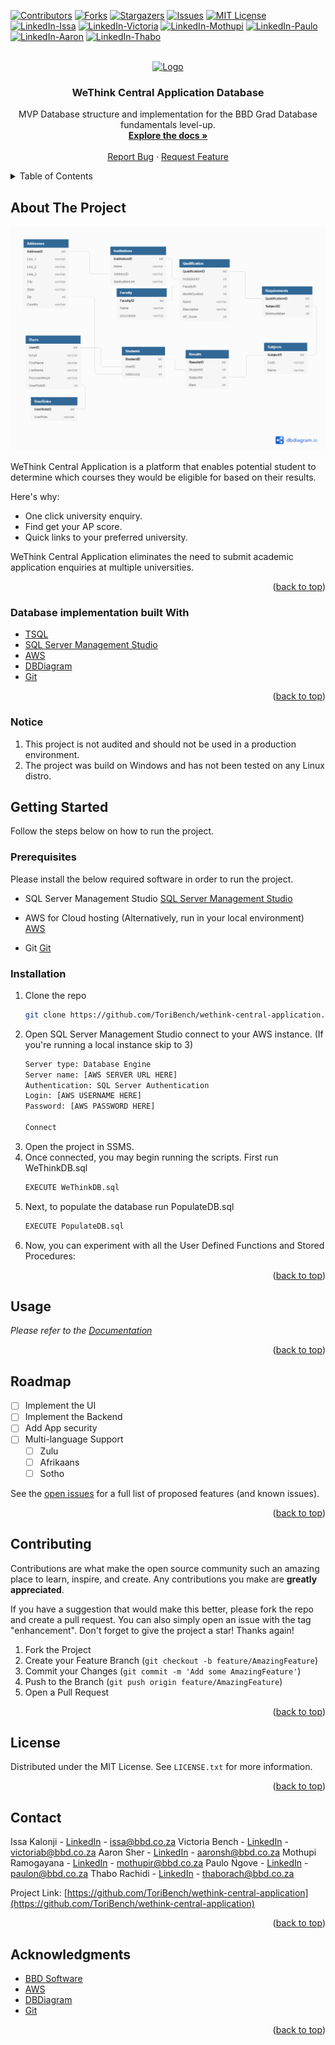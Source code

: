 <div id="top"></div>

[![Contributors][contributors-shield]][contributors-url]
[![Forks][forks-shield]][forks-url]
[![Stargazers][stars-shield]][stars-url]
[![Issues][issues-shield]][issues-url]
[![MIT License][license-shield]][license-url]
[![LinkedIn-Issa][linkedin-shield]][linkedin-url-issa]
[![LinkedIn-Victoria][linkedin-shield]][linkedin-url-tori]
[![LinkedIn-Mothupi][linkedin-shield]][linkedin-url-mothupi]
[![LinkedIn-Paulo][linkedin-shield]][linkedin-url-paulo]
[![LinkedIn-Aaron][linkedin-shield]][linkedin-url-aaron]
[![LinkedIn-Thabo][linkedin-shield]][linkedin-url-thabo]



<!-- PROJECT LOGO -->
<br />
<div align="center">
  <a href="https://github.com/ToriBench/wethink-central-application">
    <img src="images/mbongo_logo.png" alt="Logo" width="80" height="80">
  </a>

  <h3 align="center">WeThink Central Application Database</h3>

  <p align="center">
    MVP Database structure and implementation for the BBD Grad Database fundamentals level-up. 
    <br />
    <a href="https://github.com/ToriBench/wethink-central-application/blob/main/README.md"><strong>Explore the docs »</strong></a>
    <br />
    <br />
    <a href="https://github.com/ToriBench/wethink-central-application/issues">Report Bug</a>
    ·
    <a href="https://github.com/ToriBench/wethink-central-application/issues">Request Feature</a>
  </p>
</div>



<!-- TABLE OF CONTENTS -->
<details>
  <summary>Table of Contents</summary>
  <ol>
    <li>
      <a href="#about-the-project">About The Project</a>
      <ul>
        <li><a href="#built-with">Built With</a></li>
      </ul>
    </li>
    <li>
      <a href="#getting-started">Getting Started</a>
      <ul>
        <li><a href="#prerequisites">Prerequisites</a></li>
        <li><a href="#installation">Installation</a></li>
      </ul>
    </li>
    <li><a href="#usage">Usage</a></li>
    <li><a href="#roadmap">Roadmap</a></li>
    <li><a href="#contributing">Contributing</a></li>
    <li><a href="#license">License</a></li>
    <li><a href="#contact">Contact</a></li>
    <li><a href="#acknowledgments">Acknowledgments</a></li>
  </ol>
</details>



<!-- ABOUT THE PROJECT -->
## About The Project

[![Product Name Screen Shot][product-screenshot]](https://github.com/ToriBench/wethink-central-application/blob/main/README.md)

WeThink Central Application is a platform that enables potential student to determine which courses they would be eligible for based 
on their results. 

Here's why:
* One click university enquiry. 
* Find get your AP score.
* Quick links to your preferred university.

WeThink Central Application eliminates the need to submit academic application enquiries at multiple universities.

<p align="right">(<a href="#top">back to top</a>)</p>



### Database implementation built With

* [TSQL](https://docs.microsoft.com/en-us/sql/t-sql/language-reference)
* [SQL Server Management Studio](https://docs.microsoft.com/en-us/sql/ssms/download-sql-server-management-studio-ssms)
* [AWS](https://aws.amazon.com/)
* [DBDiagram](https://dbdiagram.io/)
* [Git](https://git-scm.com/)

<p align="right">(<a href="#top">back to top</a>)</p>

### Notice

1. This project is not audited and should not be used in a production environment.
2. The project was build on Windows and has not been tested on any Linux distro.

<!-- GETTING STARTED -->
## Getting Started

Follow the steps below on how to run the project.

### Prerequisites

Please install the below required software in order to run the project.

* SQL Server Management Studio
  [SQL Server Management Studio](https://docs.microsoft.com/en-us/sql/ssms/download-sql-server-management-studio-ssms)

* AWS for Cloud hosting (Alternatively, run in your local environment)
  [AWS](https://aws.amazon.com/)

* Git
  [Git](https://git-scm.com/)


### Installation  

1. Clone the repo
   ```sh
   git clone https://github.com/ToriBench/wethink-central-application.git
   ```
2. Open SQL Server Management Studio connect to your AWS instance. (If you're running a local instance skip to 3)
   ```sh
   Server type: Database Engine
   Server name: [AWS SERVER URL HERE]
   Authentication: SQL Server Authentication
   Login: [AWS USERNAME HERE]
   Password: [AWS PASSWORD HERE]
   
   Connect
   ```
3. Open the project in SSMS.
4. Once connected, you may begin running the scripts. First run WeThinkDB.sql 
   ```sh
   EXECUTE WeThinkDB.sql
   ```
5. Next, to populate the database run PopulateDB.sql 
   ```sh
   EXECUTE PopulateDB.sql
   ```
7. Now, you can experiment with all the User Defined Functions and Stored Procedures:

<p align="right">(<a href="#top">back to top</a>)</p>


<!-- USAGE EXAMPLES -->
## Usage

_Please refer to the [Documentation](https://github.com/ToriBench/wethink-central-application/blob/main/README.md)_

<p align="right">(<a href="#top">back to top</a>)</p>


<!-- ROADMAP -->
## Roadmap

- [ ] Implement the UI
- [ ] Implement the Backend
- [ ] Add App security
- [ ] Multi-language Support
    - [ ] Zulu
    - [ ] Afrikaans
    - [ ] Sotho

See the [open issues](https://github.com/ToriBench/wethink-central-application/issues) for a full list of proposed features (and known issues).

<p align="right">(<a href="#top">back to top</a>)</p>


<!-- CONTRIBUTING -->
## Contributing

Contributions are what make the open source community such an amazing place to learn, inspire, and create. Any contributions you make are **greatly appreciated**.

If you have a suggestion that would make this better, please fork the repo and create a pull request. You can also simply open an issue with the tag "enhancement".
Don't forget to give the project a star! Thanks again!

1. Fork the Project
2. Create your Feature Branch (`git checkout -b feature/AmazingFeature`)
3. Commit your Changes (`git commit -m 'Add some AmazingFeature'`)
4. Push to the Branch (`git push origin feature/AmazingFeature`)
5. Open a Pull Request

<p align="right">(<a href="#top">back to top</a>)</p>



<!-- LICENSE -->
## License

Distributed under the MIT License. See `LICENSE.txt` for more information.

<p align="right">(<a href="#top">back to top</a>)</p>


<!-- CONTACT -->
## Contact

Issa Kalonji - [LinkedIn](https://www.linkedin.com/in/issa-kalonji-b301851ba/) - issa@bbd.co.za
Victoria Bench - [LinkedIn](https://www.linkedin.com/in/victoria-bench-258b1baa/) - victoriab@bbd.co.za
Aaron Sher - [LinkedIn](https://www.linkedin.com/in/aaron-sher-176704180/) - aaronsh@bbd.co.za
Mothupi Ramogayana - [LinkedIn](https://www.linkedin.com/in/mothupi-ramogayana-68849480/) - mothupir@bbd.co.za
Paulo Ngove - [LinkedIn](https://www.linkedin.com/in/paulo-ngove-374919125/) - paulon@bbd.co.za
Thabo Rachidi - [LinkedIn](https://www.linkedin.com/) - thaborach@bbd.co.za


Project Link: [https://github.com/ToriBench/wethink-central-application](https://github.com/ToriBench/wethink-central-application)

<p align="right">(<a href="#top">back to top</a>)</p>



<!-- ACKNOWLEDGMENTS -->
## Acknowledgments

* [BBD Software](https://bbdsoftware.com/)
* [AWS](https://aws.amazon.com/)
* [DBDiagram](https://dbdiagram.io/)
* [Git](https://git-scm.com/)

<p align="right">(<a href="#top">back to top</a>)</p>



<!-- MARKDOWN LINKS & IMAGES -->
<!-- https://www.markdownguide.org/basic-syntax/#reference-style-links -->
[contributors-shield]: https://img.shields.io/github/contributors/ToriBench/wethink-central-application.svg?style=for-the-badge
[contributors-url]: https://github.com/ToriBench/wethink-central-application/graphs/contributors
[forks-shield]: https://img.shields.io/github/forks/ToriBench/wethink-central-application.svg?style=for-the-badge
[forks-url]: https://github.com/ToriBench/wethink-central-application/network/members
[stars-shield]: https://img.shields.io/github/stars/ToriBench/wethink-central-application.svg?style=for-the-badge
[stars-url]: https://github.com/ToriBench/wethink-central-application/stargazers
[issues-shield]: https://img.shields.io/github/issues/ToriBench/wethink-central-application.svg?style=for-the-badge
[issues-url]: https://github.com/ToriBench/wethink-central-application/issues
[license-shield]: https://img.shields.io/github/license/ToriBench/wethink-central-application.svg?style=for-the-badge
[license-url]: https://github.com/ToriBench/wethink-central-application/blob/main/LICENSE.txt
[linkedin-shield]: https://img.shields.io/badge/-LinkedIn-black.svg?style=for-the-badge&logo=linkedin&colorB=555
[linkedin-url-issa]: https://www.linkedin.com/in/issa-kalonji-b301851ba/
[linkedin-url-tori]: https://www.linkedin.com/in/victoria-bench-258b1baa/
[linkedin-url-mothupi]: https://www.linkedin.com/in/mothupi-ramogayana-68849480/
[linkedin-url-thabo]: https://www.linkedin.com/
[linkedin-url-paulo]: https://www.linkedin.com/in/paulo-ngove-374919125/
[linkedin-url-aaron]: https://www.linkedin.com/in/aaron-sher-176704180/
[product-screenshot]: diagrams/wethinkdb-diagram-rev1.png